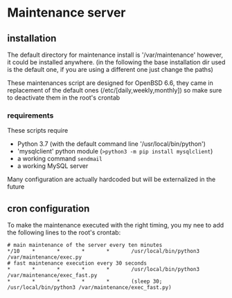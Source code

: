 # Maintenance server #

## installation ##

The default directory for maintenance install is '/var/maintenance' however, it could be installed anywhere. (in the following the base installation dir used is the default one, if you are using a different one just change the paths)

These maintenances script are designed for OpenBSD 6.6, they came in replacement of the default ones (/etc/[daily,weekly,monthly]) so make sure to deactivate them in the root's crontab

### requirements ###

These scripts require 
 * Python 3.7 (with the default command line '/usr/local/bin/python')
 * 'mysqlclient' python module (`>python3 -m pip install mysqlclient`)
 * a working command `sendmail`
 * a working MySQL server

Many configuration are actually hardcoded but will be externalized in the future

## cron configuration ##

To make the maintenance executed with the right timing, you my nee to add the following lines to the root's crontab:

```
# main maintenance of the server every ten minutes
*/10    *       *       *       *       /usr/local/bin/python3 /var/maintenance/exec.py
# fast maintenance execution every 30 seconds
*       *       *       *       *       /usr/local/bin/python3 /var/maintenance/exec_fast.py
*       *       *       *       *       (sleep 30; /usr/local/bin/python3 /var/maintenance/exec_fast.py)
```
